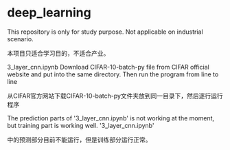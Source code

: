 # deep_learning

This repository is only for study purpose. Not applicable on industrial scenario.

本项目只适合学习目的，不适合产业。

3_layer_cnn.ipynb
Download CIFAR-10-batch-py file from CIFAR official website and put into the same directory. Then run the program from line to line

从CIFAR官方网站下载CIFAR-10-batch-py文件夹放到同一目录下，然后逐行运行程序

The prediction parts of '3_layer_cnn.ipynb' is not working at the moment, but training part is working well.
'3_layer_cnn.ipynb' 

中的预测部分目前不能运行，但是训练部分运行正常。


